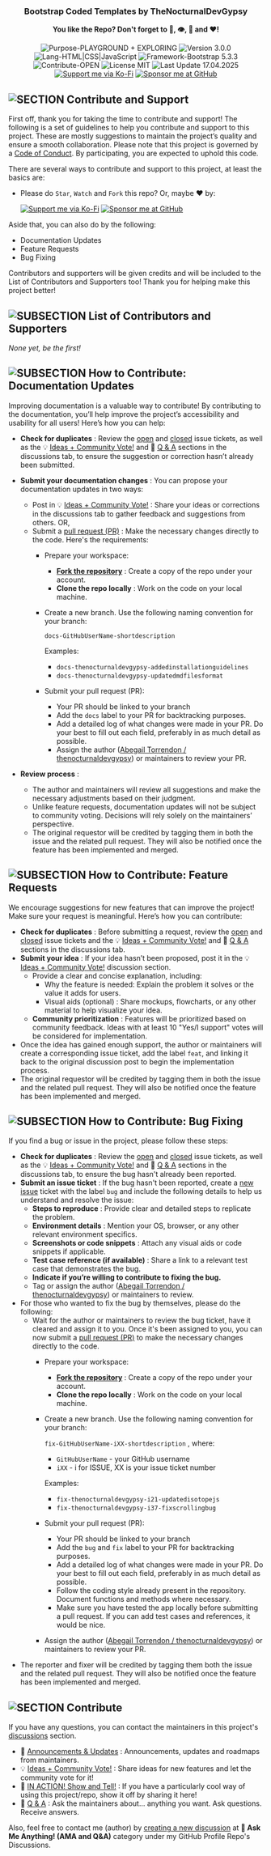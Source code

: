 <h3 align="center">Bootstrap Coded Templates by TheNocturnalDevGypsy</h3>
<p align="center"><strong>You like the Repo? Don't forget to 🌟, 👁️, 🔱 and ❤️!</strong></p>
<p align="center">
  <img src="https://img.shields.io/badge/Purpose-PLAYGROUND%20+%20EXPLORING-%2300416a?logoColor=white&labelColor=%2300416a&color=%2324292e&textColor=white" alt="Purpose-PLAYGROUND + EXPLORING"> <img src="https://img.shields.io/badge/Version-3.0.0-%2300416a?logoColor=white&labelColor=%2300416a&color=%2324292e&textColor=white" alt="Version 3.0.0"> <img src="https://img.shields.io/badge/Lang-HTML%20|%20CSS%20|%20JavaScript-%2300416a?logoColor=white&labelColor=%2300416a&color=%2324292e&textColor=white" alt="Lang-HTML|CSS|JavaScript"> <img src="https://img.shields.io/badge/Framework-Bootstrap%205.3.3-%2300416a?logoColor=white&labelColor=%2300416a&color=%2324292e&textColor=white" alt="Framework-Bootstrap 5.3.3"> <img src="https://img.shields.io/badge/Contribute-OPEN-%2300416a?logoColor=white&labelColor=%2300416a&color=%2324292e&textColor=white" alt="Contribute-OPEN"> <img src="https://img.shields.io/badge/License-MIT-%2300416a?logoColor=white&labelColor=%2300416a&color=%2324292e&textColor=white" alt="License MIT"> <img src="https://img.shields.io/badge/Last%20Update-17.04.2025-%2300416a?logoColor=white&labelColor=%2300416a&color=%2324292e&textColor=white" alt="Last Update 17.04.2025"> <a href="https://ko-fi.com/thenocturnaldevgypsy"><img src="https://img.shields.io/badge/Support%20me%20via%20Ko--Fi-%2300416a?logo=ko-fi&logoColor=white&color=%2300416a&textColor=white" alt="Support me via Ko-Fi"></a> <a href="https://github.com/sponsors/thenocturnaldevgypsy"><img src="https://custom-icon-badges.demolab.com/badge/Sponsor%20me%20at%20GitHub-%2300416a?logo=heart&logoColor=white&color=%2300416a&textColor=white" alt="Sponsor me at GitHub"></a>
</p>

## ![SECTION Contribute and Support](https://custom-icon-badges.demolab.com/badge/-Contribute%20and%20Support-2471AE?logo=code-of-conduct&logoColor=white&labelColor=2471AE)

First off, thank you for taking the time to contribute and support! The following is a set of guidelines to help you contribute and support to this project. These are mostly suggestions to maintain the project’s quality and ensure a smooth collaboration. Please note that this project is governed by a [Code of Conduct](CODE_OF_CONDUCT.md). By participating, you are expected to uphold this code.

There are several ways to contribute and support to this project, at least the basics are:

- Please do `Star`, `Watch` and `Fork` this repo? Or, maybe ❤️ by:

  <a href="https://ko-fi.com/thenocturnaldevgypsy"><img src="https://img.shields.io/badge/Support%20me%20via%20Ko--Fi-%2300416a?logo=ko-fi&logoColor=white&color=%2300416a&textColor=white" alt="Support me via Ko-Fi"></a> <a href="https://github.com/sponsors/thenocturnaldevgypsy"><img src="https://custom-icon-badges.demolab.com/badge/Sponsor%20me%20at%20GitHub-%2300416a?logo=heart&logoColor=white&color=%2300416a&textColor=white" alt="Sponsor me at GitHub"></a>

Aside that, you can also do by the following:
- Documentation Updates
- Feature Requests
- Bug Fixing

Contributors and supporters will be given credits and will be included to the List of Contributors and Supporters too! Thank you for helping make this project better!

## ![SUBSECTION List of Contributors and Supporters](https://custom-icon-badges.demolab.com/badge/-List%20of%20Contributors%20and%20Supporters-24292e?logo=flame&logoColor=white&labelColor=00416a)

_None yet, be the first!_

<!-- <a href="https://github.com/thenocturnaldevgypsy"><img src="md_assets/contributors/thenocturnaldevgypsy.png" alt="@TheNocturnalDevGypsy" height="30"></a> -->

<!-- Make sure your request is meaningful and you have tested the app locally before submitting a pull request. -->

## ![SUBSECTION How to Contribute: Documentation Updates](https://custom-icon-badges.demolab.com/badge/-How%20to%20Contribute:%20Documentation%20Updates-24292e?logo=book&logoColor=white&labelColor=00416a)

Improving documentation is a valuable way to contribute! By contributing to the documentation, you’ll help improve the project’s accessibility and usability for all users! Here’s how you can help:

- **Check for duplicates** : Review the [open](https://github.com/thenocturnaldevgypsy/bootstrap-coded-templates/issues?q=is%3Aopen+is%3Aissue) and [closed](https://github.com/thenocturnaldevgypsy/bootstrap-coded-templates/issues?q=is%3Aissue+is%3Aclosed) issue tickets, as well as the 💡 [Ideas + Community Vote!](https://github.com/thenocturnaldevgypsy/bootstrap-coded-templates/discussions/categories/ideas-community-vote) and 💬 [Q & A](https://github.com/thenocturnaldevgypsy/bootstrap-coded-templates/discussions/categories/q-a) sections in the discussions tab, to ensure the suggestion or correction hasn’t already been submitted.
- **Submit your documentation changes** : You can propose your documentation updates in two ways:
  - Post in 💡 [Ideas + Community Vote!](https://github.com/thenocturnaldevgypsy/bootstrap-coded-templates/discussions/new?category=ideas-community-vote) : Share your ideas or corrections in the discussions tab to gather feedback and suggestions from others. OR,
  - Submit a [pull request (PR)](https://github.com/thenocturnaldevgypsy/bootstrap-coded-templates/compare) : Make the necessary changes directly to the code. Here's the requirements:
    - Prepare your workspace:
      - **[Fork the repository](https://github.com/thenocturnaldevgypsy/bootstrap-coded-templates/fork)** : Create a copy of the repo under your account.
      - **Clone the repo locally** : Work on the code on your local machine.
    - Create a new branch. Use the following naming convention for your branch:
      
      `docs-GitHubUserName-shortdescription`
      
      Examples:
      - `docs-thenocturnaldevgypsy-addedinstallationguidelines`
      - `docs-thenocturnaldevgypsy-updatedmdfilesformat`

    - Submit your pull request (PR):
      - Your PR should be linked to your branch
      - Add the `docs` label to your PR for backtracking purposes.
      - Add a detailed log of what changes were made in your PR. Do your best to fill out each field, preferably in as much detail as possible.
      - Assign the author ([Abegail Torrendon / thenocturnaldevgypsy](https://github.com/thenocturnaldevgypsy-io)) or maintainers to review your PR.
  
- **Review process** :
  - The author and maintainers will review all suggestions and make the necessary adjustments based on their judgment.
  - Unlike feature requests, documentation updates will not be subject to community voting. Decisions will rely solely on the maintainers’ perspective.
  - The original requestor will be credited by tagging them in both the issue and the related pull request. They will also be notified once the feature has been implemented and merged.

## ![SUBSECTION How to Contribute: Feature Requests](https://custom-icon-badges.demolab.com/badge/-How%20to%20Contribute:%20Feature%20Requests-24292e?logo=light-bulb&logoColor=white&labelColor=00416a)

We encourage suggestions for new features that can improve the project! Make sure your request is meaningful. Here’s how you can contribute:

- **Check for duplicates** : Before submitting a request, review the [open](https://github.com/thenocturnaldevgypsy/bootstrap-coded-templates/issues?q=is%3Aopen+is%3Aissue) and [closed](https://github.com/thenocturnaldevgypsy/bootstrap-coded-templates/issues?q=is%3Aissue+is%3Aclosed) issue tickets and the 💡 [Ideas + Community Vote!](https://github.com/thenocturnaldevgypsy/bootstrap-coded-templates/discussions/categories/ideas-community-vote) and 💬 [Q & A](https://github.com/thenocturnaldevgypsy/bootstrap-coded-templates/discussions/categories/q-a) sections in the discussions tab.
- **Submit your idea** : If your idea hasn’t been proposed, post it in the 💡 [Ideas + Community Vote!](https://github.com/thenocturnaldevgypsy/bootstrap-coded-templates/discussions/new?category=ideas-community-vote) discussion section.
  - Provide a clear and concise explanation, including:
    - Why the feature is needed: Explain the problem it solves or the value it adds for users.
    - Visual aids (optional) : Share mockups, flowcharts, or any other material to help visualize your idea.
  - **Community prioritization** : Features will be prioritized based on community feedback. Ideas with at least 10 "Yes/I support" votes will be considered for implementation.
- Once the idea has gained enough support, the author or maintainers will create a corresponding issue ticket, add the label `feat`, and linking it back to the original discussion post to begin the implementation process.
- The original requestor will be credited by tagging them in both the issue and the related pull request. They will also be notified once the feature has been implemented and merged.

## ![SUBSECTION How to Contribute: Bug Fixing](https://custom-icon-badges.demolab.com/badge/-How%20to%20Contribute:%20Bug%20Fixing-24292e?logo=bug&logoColor=white&labelColor=00416a)

If you find a bug or issue in the project, please follow these steps:
- **Check for duplicates** : Review the [open](https://github.com/thenocturnaldevgypsy/bootstrap-coded-templates/issues?q=is%3Aopen+is%3Aissue) and [closed](https://github.com/thenocturnaldevgypsy/bootstrap-coded-templates/issues?q=is%3Aissue+is%3Aclosed) issue tickets, as well as the 💡 [Ideas + Community Vote!](https://github.com/thenocturnaldevgypsy/bootstrap-coded-templates/discussions/categories/ideas-community-vote) and 💬 [Q & A](https://github.com/thenocturnaldevgypsy/bootstrap-coded-templates/discussions/categories/q-a) sections in the discussions tab, to ensure the bug hasn't already been reported.
- **Submit an issue ticket** : If the bug hasn't been reported, create a [new issue](https://github.com/thenocturnaldevgypsy/bootstrap-coded-templates/issues/new) ticket with the label `bug` and include the following details to help us understand and resolve the issue:
  - **Steps to reproduce** : Provide clear and detailed steps to replicate the problem.
  - **Environment details** : Mention your OS, browser, or any other relevant environment specifics.
  - **Screenshots or code snippets** : Attach any visual aids or code snippets if applicable.
  - **Test case reference (if available)** : Share a link to a relevant test case that demonstrates the bug.
  - **Indicate if you’re willing to contribute to fixing the bug.**
  - Tag or assign the author ([Abegail Torrendon / thenocturnaldevgypsy](https://github.com/thenocturnaldevgypsy-io)) or maintainers to review.
- For those who wanted to fix the bug by themselves, please do the following:
  - Wait for the author or maintainers to review the bug ticket, have it cleared and assign it to you. Once it's been assigned to you, you can now submit a [pull request (PR)](https://github.com/thenocturnaldevgypsy/bootstrap-coded-templates/compare) to make the necessary changes directly to the code.
    - Prepare your workspace:
      - **[Fork the repository](https://github.com/thenocturnaldevgypsy/bootstrap-coded-templates/fork)** : Create a copy of the repo under your account.
      - **Clone the repo locally** : Work on the code on your local machine.
    - Create a new branch. Use the following naming convention for your branch:
      
      `fix-GitHubUserName-iXX-shortdescription` , where:
      - `GitHubUserName` - your GitHub username
      - `iXX` - i for ISSUE,  XX is your issue ticket number
      
      Examples:
      - `fix-thenocturnaldevgypsy-i21-updatedisotopejs`
      - `fix-thenocturnaldevgypsy-i37-fixscrollingbug`

    - Submit your pull request (PR):
      - Your PR should be linked to your branch
      - Add the `bug` and `fix` label to your PR for backtracking purposes.
      - Add a detailed log of what changes were made in your PR. Do your best to fill out each field, preferably in as much detail as possible.
      - Follow the coding style already present in the repository. Document functions and methods where necessary.
      - Make sure you have tested the app locally before submitting a pull request. If you can add test cases and references, it would be nice.
    - Assign the author ([Abegail Torrendon / thenocturnaldevgypsy](https://github.com/thenocturnaldevgypsy-io)) or maintainers to review your PR.
- The reporter and fixer will be credited by tagging them both the issue and the related pull request. They will also be notified once the feature has been implemented and merged.

## ![SECTION Contribute](https://custom-icon-badges.demolab.com/badge/-Need%20Help-2471AE?logo=question&logoColor=white&labelColor=2471AE)

If you have any questions, you can contact the maintainers in this project's [discussions](https://github.com/thenocturnaldevgypsy/bootstrap-coded-templates/discussions) section.

- 📣 [Announcements & Updates](https://github.com/thenocturnaldevgypsy/bootstrap-coded-templates/discussions/categories/announcements-updates) : Announcements, updates and roadmaps from maintainers.
- 💡 [Ideas + Community Vote!](https://github.com/thenocturnaldevgypsy/bootstrap-coded-templates/discussions/categories/ideas-community-vote) : Share ideas for new features and let the community vote for it!
- 🎉 [IN ACTION! Show and Tell!](https://github.com/thenocturnaldevgypsy/bootstrap-coded-templates/discussions/categories/in-action-show-and-tell) : If you have a particularly cool way of using this project/repo, show it off by sharing it here!
- 💬 [Q & A](https://github.com/thenocturnaldevgypsy/REPONAME/bootstrap-coded-templates/categories/q-a) :  Ask the maintainers about... anything you want. Ask questions. Receive answers.

Also, feel free to contact me (author) by [creating a new discussion](https://github.com/thenocturnaldevgypsy/thenocturnaldevgypsy/discussions/new?category=ask-me-anything-ama-and-q-a) at **💬 Ask Me Anything! (AMA and Q&A)** category under my GitHub Profile Repo's Discussions.